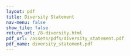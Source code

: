 ```yaml
---
layout: pdf
title: Diversity Statement
nav-menu: false
show_tile: false
return_url: /8-diversity.html
pdf_url: /assets/pdfs/diversity_statement.pdf
pdf_name: diversity_statement.pdf
---
```


